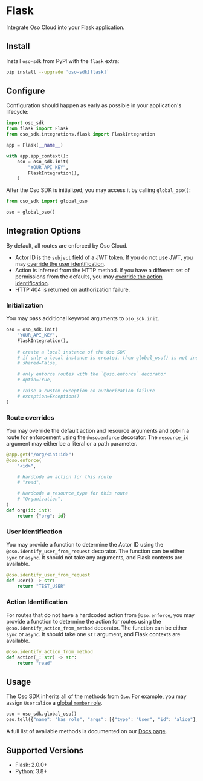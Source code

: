 # Flask

Integrate Oso Cloud into your Flask application.

## Install

Install `oso-sdk` from PyPI with the `flask` extra:
```bash
pip install --upgrade 'oso-sdk[flask]`
```

## Configure

Configuration should happen as early as possible in your application's lifecycle:

```python
import oso_sdk
from flask import Flask
from oso_sdk.integrations.flask import FlaskIntegration

app = Flask(__name__)

with app.app_context():
    oso = oso_sdk.init(
        "YOUR_API_KEY",
        FlaskIntegration(),
    )
```

After the Oso SDK is initialized, you may access it by calling `global_oso()`:

```python
from oso_sdk import global_oso

oso = global_oso()
```

## Integration Options

By default, all routes are enforced by Oso Cloud.
- Actor ID is the `subject` field of a JWT token. If you do not use JWT, you may [override the user identification](#user-identification).
- Action is inferred from the HTTP method. If you have a different set of permissions from the defaults, you may [override the action identification](#action-identification).
- HTTP 404 is returned on authorization failure.

### Initialization

You may pass additional keyword arguments to `oso_sdk.init`.

```python
oso = oso_sdk.init(
    "YOUR_API_KEY",
    FlaskIntegration(),
    
    # create a local instance of the Oso SDK
    # if only a local instance is created, then global_oso() is not instantiated
    # shared=False,

    # only enforce routes with the `@oso.enforce` decorator
    # optin=True,

    # raise a custom exception on authorization failure
    # exception=Exception()
)
```

### Route overrides

You may override the default action and resource arguments and opt-in a route for enforcement using the `@oso.enforce` decorator. The `resource_id` argument may either be a literal or a path parameter.

```python
@app.get("/org/<int:id>")
@oso.enforce(
    "<id>",

    # Hardcode an action for this route
    # "read",

    # Hardcode a resource_type for this route
    # "Organization",
)
def org(id: int):
    return {"org": id}
```


### User Identification

You may provide a function to determine the Actor ID using the `@oso.identify_user_from_request` decorator. The function can be either `sync` or `async`. It should not take any arguments, and Flask contexts are available.

```python
@oso.identify_user_from_request
def user() -> str:
    return "TEST_USER"
```

### Action Identification

For routes that do not have a hardcoded action from `@oso.enforce`, you may provide a function to determine the action for routes using the `@oso.identify_action_from_method` decorator. The function can be either `sync` or `async`. It should take one `str` argument, and Flask contexts are available.

```python
@oso.identify_action_from_method
def action(_: str) -> str:
    return "read"
```

## Usage

The Oso SDK inherits all of the methods from `Oso`. For example, you may assign `User:alice` a [global `member` role](https://www.osohq.com/docs/guides/model-your-apps-authz#global-roles).

```python
oso = oso_sdk.global_oso()
oso.tell({"name": "has_role", "args": [{"type": "User", "id": "alice"}, "member"]})
```

A full list of available methods is documented on our [Docs page](https://www.osohq.com/docs/reference/client-apis/python).

## Supported Versions

- Flask: 2.0.0+
- Python: 3.8+